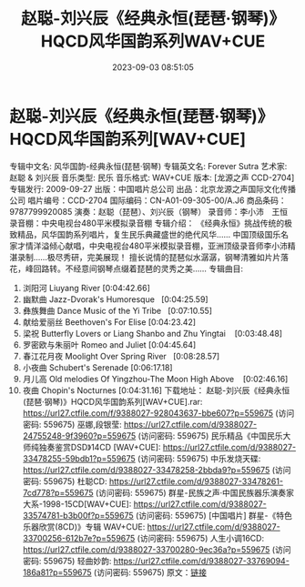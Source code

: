 ﻿---
title: 赵聪-刘兴辰《经典永恒(琵琶·钢琴)》HQCD风华国韵系列WAV+CUE
date: 2023-09-03 08:51:05
categories: WAV车载音乐、镜像
tags: 华语中文
---
# 赵聪-刘兴辰《经典永恒(琵琶·钢琴)》HQCD风华国韵系列[WAV+CUE]

专辑中文名: 风华国韵-经典永恒(琵琶·钢琴)
专辑英文名: Forever Sutra
艺术家: 赵聪 & 刘兴辰
音乐类型: 民乐
音乐格式: WAV+CUE
版本: [龙源之声 CCD-2704]
专辑发行: 2009-09-27
出版：中国唱片总公司
出品：北京龙源之声国际文化传播公司
唱片编号：CCD-2704
国际编码：CN-A01-09-305-00/A.J6
商品条码：9787799920085
演奏：赵聪（琵琶）、刘兴辰（钢琴）
录音师：李小沛　王恒
录音棚：中央电视台480平米模拟录音棚
专辑介绍：
《经典永恒》挑战传统的极致精品，风华国韵系列唱片，复生民乐典藏盛世的绝代风华……
中国顶级国乐名家才情洋溢倾心献唱，中央电视台480平米模拟录音棚，亚洲顶级录音师李小沛精湛录制……极尽秀研，完美展现！
擅长说情的琵琶似水潺潺，钢琴清雅如片片落花，峰回路转。不经意间钢琴点缀着琵琶的灵秀之美……
专辑曲目:
01. 浏阳河 Liuyang River
[0:04:42.66]
02. 幽默曲 Jazz-Dvorak's
Humoresque   [0:04:25.59]
03. 彝族舞曲 Dance Music of the Yi
Tribe   [0:07:10.55]
04. 献给爱丽丝 Beethoven's For Elise
[0:04:23.42]
05. 梁祝 Butterfly Lovers or Liang Shanbo and Zhu
Yingtai    [0:03:48.48]
06. 罗密欧与朱丽叶 Romeo and Juliet
[0:04:45.64]
07. 春江花月夜 Moolight Over Spring
River   [0:08:28.57]
08. 小夜曲 Schubert's Serenade
[0:06:17.18]
09. 月儿高 Old melodies Of Yingzhou-The Moon High
Above    [0:02:46.16]
10. 夜曲 Chopin's Nocturnes
[0:04:31.16]
下载地址：
赵聪-刘兴辰《经典永恒(琵琶·钢琴)》HQCD风华国韵系列[WAV+CUE].rar: https://url27.ctfile.com/f/9388027-928043637-bbe607?p=559675
(访问密码: 559675)
巫娜,段银莹: https://url27.ctfile.com/d/9388027-24755248-9f3960?p=559675
(访问密码: 559675)
民乐精品《中国民乐大师纯独奏鉴赏DSD》14CD [WAV+CUE]: https://url27.ctfile.com/d/9388027-33478255-59bdb1?p=559675
(访问密码: 559675)
中乐发烧天碟: https://url27.ctfile.com/d/9388027-33478258-2bbda9?p=559675
(访问密码: 559675)
杜聪CD: https://url27.ctfile.com/d/9388027-33478261-7cd778?p=559675
(访问密码: 559675)
群星-民族之声·中国民族器乐演奏家大系-1998-15CD[WAV+CUE]: https://url27.ctfile.com/d/9388027-33574781-b3b00f?p=559675
(访问密码: 559675)
[中国唱片] 群星-《特色乐器欣赏(8CD)》专辑 WAV+CUE: https://url27.ctfile.com/d/9388027-33700256-612b7e?p=559675
(访问密码: 559675)
人生小调16CD: https://url27.ctfile.com/d/9388027-33700280-9ec36a?p=559675
(访问密码: 559675)
轻曲妙韵: https://url27.ctfile.com/d/9388027-33769094-186a81?p=559675
(访问密码: 559675)
原文：[链接](https://blog.sina.com.cn/s/blog_1647c7e76010313bp.html)